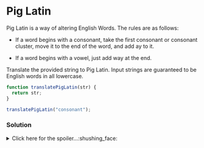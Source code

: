 # Pig Latin
Pig Latin is a way of altering English Words. The rules are as follows:

- If a word begins with a consonant, take the first consonant or consonant cluster, move it to the end of the word, and add ay to it.

- If a word begins with a vowel, just add way at the end.

Translate the provided string to Pig Latin. Input strings are guaranteed to be English words in all lowercase.

```javascript
function translatePigLatin(str) {
  return str;
}

translatePigLatin("consonant");
```
### Solution

<details>
<summary>Click here for the spoiler...:shushing_face:</summary>
  
  
```javascript
function translatePigLatin(str) {
  let ind = str.search(/[aeiou]/gi)
  return ind > 0 ?  str.slice(ind) + str.slice(0,ind) + 'ay' : ind === 0 ? str + 'way' : str + 'ay'
}

translatePigLatin("california"); // returns aliforniacay

translatePigLatin("algorithm"); // returns algorithmway

translatePigLatin("rhythm"); // returns rhythmay
```
</details>
